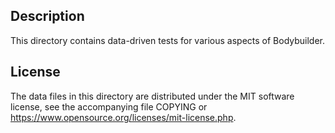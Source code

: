 Description
------------

This directory contains data-driven tests for various aspects of Bodybuilder.

License
--------

The data files in this directory are distributed under the MIT software
license, see the accompanying file COPYING or
https://www.opensource.org/licenses/mit-license.php.

